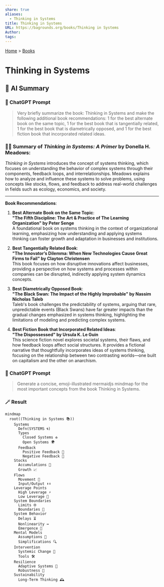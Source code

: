 ```yaml
---  
share: true  
aliases:  
  - Thinking in Systems  
title: Thinking in Systems  
URL: https://bagrounds.org/books/Thinking in Systems  
Author:   
tags:   
---  
```

[Home](../index.md) > [Books](./index.md)  
# Thinking in Systems  
## 🤖 AI Summary  
### 💬 ChatGPT Prompt  
> Very briefly summarize the book: Thinking in Systems and make the following additional book recommendations: 1 for the best alternate book on the same topic, 1 for the best book that is tangentially related, 1 for the best book that is diametrically opposed, and 1 for the best fiction book that incorporated related ideas.  
  
### 🤖💬 **Summary of _Thinking in Systems: A Primer_ by Donella H. Meadows**:    
_Thinking in Systems_ introduces the concept of systems thinking, which focuses on understanding the behavior of complex systems through their components, feedback loops, and interrelationships. Meadows explains how to analyze and influence these systems to solve problems, using concepts like stocks, flows, and feedback to address real-world challenges in fields such as ecology, economics, and society.  
  
---  
  
**Book Recommendations**:  
  
1. **Best Alternate Book on the Same Topic**:    
    **"The Fifth Discipline: The Art & Practice of The Learning Organization" by Peter Senge**    
    A foundational book on systems thinking in the context of organizational learning, emphasizing how understanding and applying systems thinking can foster growth and adaptation in businesses and institutions.  
      
2. **Best Tangentially Related Book**:    
    **"The Innovator’s Dilemma: When New Technologies Cause Great Firms to Fail" by Clayton Christensen**    
    This book focuses on how disruptive innovations affect businesses, providing a perspective on how systems and processes within companies can be disrupted, indirectly applying system dynamics concepts.  
      
3. **Best Diametrically Opposed Book**:    
    **"The Black Swan: The Impact of the Highly Improbable" by Nassim Nicholas Taleb**    
    Taleb's book challenges the predictability of systems, arguing that rare, unpredictable events (Black Swans) have far greater impacts than the gradual changes emphasized in systems thinking, highlighting the limitations of modeling and predicting complex systems.  
      
4. **Best Fiction Book that Incorporated Related Ideas**:    
    **"The Dispossessed" by Ursula K. Le Guin**    
    This science fiction novel explores societal systems, their flaws, and how feedback loops affect social structures. It provides a fictional narrative that thoughtfully incorporates ideas of systems thinking, focusing on the relationship between two contrasting worlds—one built on capitalism and the other on anarchism.  
  
### 💬 ChatGPT Prompt  
> Generate a concise, emoji-illustrated mermaidjs mindmap for the most important concepts from the book Thinking in Systems.  
  
### 🪄 Result  
```mermaid  
mindmap  
  root((Thinking in Systems 📚))  
    Systems  
      Defn(SYSTEMS 🌀)  
      Types  
        Closed Systems ♻️  
        Open Systems 🌍  
      Feedback  
        Positive Feedback 🔼  
        Negative Feedback 🔽  
    Stocks  
      Accumulations 💼  
      Growth 📈  
    Flows  
      Movement 🔄  
      Input/Output ⬆️⬇️  
    Leverage Points  
      High Leverage ⚡  
      Low Leverage 🐢  
    System Boundaries  
      Limits 🌐  
      Boundaries 🛑  
    System Behavior  
      Delays ⏳  
      Nonlinearity ↔️  
      Emergence 🌱  
    Mental Models  
      Assumptions 🧠  
      Simplifications 🔍  
    Intervention  
      Systemic Change 🔧  
      Tools 🛠️  
    Resilience  
      Adaptive Systems 🌳  
      Robustness 💪  
    Sustainability  
      Long-Term Thinking 🕰️  
```  
